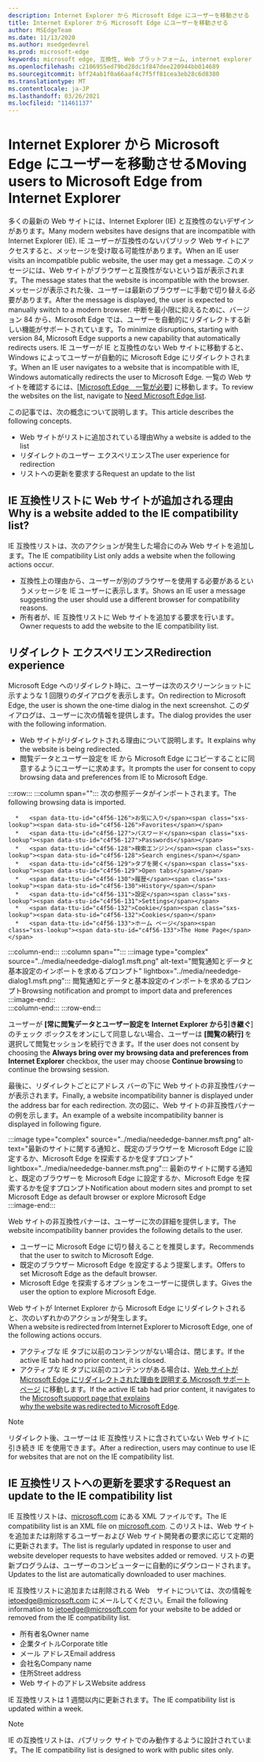 ```yaml
---
description: Internet Explorer から Microsoft Edge にユーザーを移動させる
title: Internet Explorer から Microsoft Edge にユーザーを移動させる
author: MSEdgeTeam
ms.date: 11/13/2020
ms.author: msedgedevrel
ms.prod: microsoft-edge
keywords: microsoft edge, 互換性, Web プラットフォーム, internet explorer
ms.openlocfilehash: c2106955ed79bd28dc1f847dee220944bb014689
ms.sourcegitcommit: bff24ab1f0a66aaf4c7f5ff81cea3eb28c6d8380
ms.translationtype: MT
ms.contentlocale: ja-JP
ms.lasthandoff: 03/26/2021
ms.locfileid: "11461137"
---
```

# <a name="moving-users-to-microsoft-edge-from-internet-explorer"></a><span data-ttu-id="c4f56-104">Internet Explorer から Microsoft Edge にユーザーを移動させる</span><span class="sxs-lookup"><span data-stu-id="c4f56-104">Moving users to Microsoft Edge from Internet Explorer</span></span>  

<span data-ttu-id="c4f56-105">多くの最新の Web サイトには、Internet Explorer \(IE\) と互換性のないデザインがあります。</span><span class="sxs-lookup"><span data-stu-id="c4f56-105">Many modern websites have designs that are incompatible with Internet Explorer \(IE\).</span></span>  <span data-ttu-id="c4f56-106">IE ユーザーが互換性のないパブリック Web サイトにアクセスすると、メッセージを受け取る可能性があります。</span><span class="sxs-lookup"><span data-stu-id="c4f56-106">When an IE user visits an incompatible public website, the user may get a message.</span></span>  <span data-ttu-id="c4f56-107">このメッセージには、Web サイトがブラウザーと互換性がないという旨が表示されます。</span><span class="sxs-lookup"><span data-stu-id="c4f56-107">The message states that the website is incompatible with the browser.</span></span>  <span data-ttu-id="c4f56-108">メッセージが表示された後、ユーザーは最新のブラウザーに手動で切り替える必要があります。</span><span class="sxs-lookup"><span data-stu-id="c4f56-108">After the message is displayed, the user is expected to manually switch to a modern browser.</span></span>  <span data-ttu-id="c4f56-109">中断を最小限に抑えるために、バージョン 84 から、Microsoft Edge では、ユーザーを自動的にリダイレクトする新しい機能がサポートされています。</span><span class="sxs-lookup"><span data-stu-id="c4f56-109">To minimize disruptions, starting with version 84, Microsoft Edge supports a new capability that automatically redirects users.</span></span>  <span data-ttu-id="c4f56-110">IE ユーザーが IE と互換性のない Web サイトに移動すると、Windows によってユーザーが自動的に Microsoft Edge にリダイレクトされます。</span><span class="sxs-lookup"><span data-stu-id="c4f56-110">When an IE user navigates to a website that is incompatible with IE, Windows automatically redirects the user to Microsoft Edge.</span></span>  <span data-ttu-id="c4f56-111">一覧の Web サイトを確認するには、[[Microsoft Edge　一覧が必要][MicrosoftEdgeNeededgeV1]] に移動します。</span><span class="sxs-lookup"><span data-stu-id="c4f56-111">To review the websites on the list, navigate to [Need Microsoft Edge list][MicrosoftEdgeNeededgeV1].</span></span>

<span data-ttu-id="c4f56-112">この記事では、次の概念について説明します。</span><span class="sxs-lookup"><span data-stu-id="c4f56-112">This article describes the following concepts.</span></span>  

*   <span data-ttu-id="c4f56-113">Web サイトがリストに追加されている理由</span><span class="sxs-lookup"><span data-stu-id="c4f56-113">Why a website is added to the list</span></span>  
*   <span data-ttu-id="c4f56-114">リダイレクトのユーザー エクスペリエンス</span><span class="sxs-lookup"><span data-stu-id="c4f56-114">The user experience for redirection</span></span>  
*   <span data-ttu-id="c4f56-115">リストへの更新を要求する</span><span class="sxs-lookup"><span data-stu-id="c4f56-115">Request an update to the list</span></span>  
    
## <a name="why-is-a-website-added-to-the-ie-compatibility-list"></a><span data-ttu-id="c4f56-116">IE 互換性リストに Web サイトが追加される理由</span><span class="sxs-lookup"><span data-stu-id="c4f56-116">Why is a website added to the IE compatibility list?</span></span>  

<span data-ttu-id="c4f56-117">IE 互換性リストは、次のアクションが発生した場合にのみ Web サイトを追加します。</span><span class="sxs-lookup"><span data-stu-id="c4f56-117">The IE compatibility List only adds a website when the following actions occur.</span></span>  

*   <span data-ttu-id="c4f56-118">互換性上の理由から、ユーザーが別のブラウザーを使用する必要があるというメッセージを IE ユーザーに表示します。</span><span class="sxs-lookup"><span data-stu-id="c4f56-118">Shows an IE user a message suggesting the user should use a different browser for compatibility reasons.</span></span>  
*   <span data-ttu-id="c4f56-119">所有者が、IE 互換性リストに Web サイトを追加する要求を行います。</span><span class="sxs-lookup"><span data-stu-id="c4f56-119">Owner requests to add the website to the IE compatibility list.</span></span>  

## <a name="redirection-experience"></a><span data-ttu-id="c4f56-120">リダイレクト エクスペリエンス</span><span class="sxs-lookup"><span data-stu-id="c4f56-120">Redirection experience</span></span>

<span data-ttu-id="c4f56-121">Microsoft Edge へのリダイレクト時に、ユーザーは次のスクリーンショットに示すような 1 回限りのダイアログを表示します。</span><span class="sxs-lookup"><span data-stu-id="c4f56-121">On redirection to Microsoft Edge, the user is shown the one-time dialog in the next screenshot.</span></span>  <span data-ttu-id="c4f56-122">このダイアログは、ユーザーに次の情報を提供します。</span><span class="sxs-lookup"><span data-stu-id="c4f56-122">The dialog provides the user with the following information.</span></span>  

*   <span data-ttu-id="c4f56-123">Web サイトがリダイレクトされる理由について説明します。</span><span class="sxs-lookup"><span data-stu-id="c4f56-123">It explains why the website is being redirected.</span></span>  
*   <span data-ttu-id="c4f56-124">閲覧データとユーザー設定を IE から Microsoft Edge にコピーすることに同意するようにユーザーに求めます。</span><span class="sxs-lookup"><span data-stu-id="c4f56-124">It prompts the user for consent to copy browsing data and preferences from IE to Microsoft Edge.</span></span>  

:::row:::
   :::column span="":::
      <span data-ttu-id="c4f56-125">次の参照データがインポートされます。</span><span class="sxs-lookup"><span data-stu-id="c4f56-125">The following browsing data is imported.</span></span>  
      
      *   <span data-ttu-id="c4f56-126">お気に入り</span><span class="sxs-lookup"><span data-stu-id="c4f56-126">Favorites</span></span>  
      *   <span data-ttu-id="c4f56-127">パスワード</span><span class="sxs-lookup"><span data-stu-id="c4f56-127">Passwords</span></span>  
      *   <span data-ttu-id="c4f56-128">検索エンジン</span><span class="sxs-lookup"><span data-stu-id="c4f56-128">Search engines</span></span>  
      *   <span data-ttu-id="c4f56-129">タブを開く</span><span class="sxs-lookup"><span data-stu-id="c4f56-129">Open tabs</span></span>  
      *   <span data-ttu-id="c4f56-130">履歴</span><span class="sxs-lookup"><span data-stu-id="c4f56-130">History</span></span>  
      *   <span data-ttu-id="c4f56-131">設定</span><span class="sxs-lookup"><span data-stu-id="c4f56-131">Settings</span></span>  
      *   <span data-ttu-id="c4f56-132">Cookie</span><span class="sxs-lookup"><span data-stu-id="c4f56-132">Cookies</span></span>  
      *   <span data-ttu-id="c4f56-133">ホーム ページ</span><span class="sxs-lookup"><span data-stu-id="c4f56-133">The Home Page</span></span>  
   :::column-end:::
   :::column span="":::
      :::image type="complex" source="../media/neededge-dialog1.msft.png" alt-text="閲覧通知とデータと基本設定のインポートを求めるプロンプト" lightbox="../media/neededge-dialog1.msft.png":::
         <span data-ttu-id="c4f56-135">閲覧通知とデータと基本設定のインポートを求めるプロンプト</span><span class="sxs-lookup"><span data-stu-id="c4f56-135">Browsing notification and prompt to import data and preferences</span></span>  
      :::image-end:::  
   :::column-end:::
:::row-end:::

<span data-ttu-id="c4f56-136">ユーザーが **[常に閲覧データとユーザー設定を Internet Explorer から引き継ぐ**] のチェック ボックスをオンにして同意しない場合、ユーザーは **[閲覧の続行]** を選択して閲覧セッションを続行できます。</span><span class="sxs-lookup"><span data-stu-id="c4f56-136">If the user does not consent by choosing the **Always bring over my browsing data and preferences from Internet Explorer** checkbox, the user may choose **Continue browsing** to continue the browsing session.</span></span>  

<span data-ttu-id="c4f56-137">最後に、リダイレクトごとにアドレス バーの下に Web サイトの非互換性バナーが表示されます。</span><span class="sxs-lookup"><span data-stu-id="c4f56-137">Finally, a website incompatibility banner is displayed under the address bar for each redirection.</span></span>  <span data-ttu-id="c4f56-138">次の図に、Web サイトの非互換性バナーの例を示します。</span><span class="sxs-lookup"><span data-stu-id="c4f56-138">An example of a website incompatibility banner is displayed in following figure.</span></span>

:::image type="complex" source="../media/neededge-banner.msft.png" alt-text="最新のサイトに関する通知と、既定のブラウザーを Microsoft Edge に設定するか、Microsoft Edge を探索するかを促すプロンプト" lightbox="../media/neededge-banner.msft.png":::
   <span data-ttu-id="c4f56-140">最新のサイトに関する通知と、既定のブラウザーを Microsoft Edge に設定するか、Microsoft Edge を探索するかを促すプロンプト</span><span class="sxs-lookup"><span data-stu-id="c4f56-140">Notification about modern sites and prompt to set Microsoft Edge as default browser or explore Microsoft Edge</span></span>  
:::image-end:::

<span data-ttu-id="c4f56-141">Web サイトの非互換性バナーは、ユーザーに次の詳細を提供します。</span><span class="sxs-lookup"><span data-stu-id="c4f56-141">The website incompatibility banner provides the following details to the user.</span></span>  

*   <span data-ttu-id="c4f56-142">ユーザーに Microsoft Edge に切り替えることを推奨します。</span><span class="sxs-lookup"><span data-stu-id="c4f56-142">Recommends that the user to switch to Microsoft Edge.</span></span>  
*   <span data-ttu-id="c4f56-143">既定のブラウザー Microsoft Edge を設定するよう提案します。</span><span class="sxs-lookup"><span data-stu-id="c4f56-143">Offers to set Microsoft Edge as the default browser.</span></span>  
*   <span data-ttu-id="c4f56-144">Microsoft Edge を探索するオプションをユーザーに提供します。</span><span class="sxs-lookup"><span data-stu-id="c4f56-144">Gives the user the option to explore Microsoft Edge.</span></span>    
    
<span data-ttu-id="c4f56-145">Web サイトが Internet Explorer から Microsoft Edge にリダイレクトされると、次のいずれかのアクションが発生します。</span><span class="sxs-lookup"><span data-stu-id="c4f56-145">When a website is redirected from Internet Explorer to Microsoft Edge, one of the following actions occurs.</span></span>

*   <span data-ttu-id="c4f56-146">アクティブな IE タブに以前のコンテンツがない場合は、閉じます。</span><span class="sxs-lookup"><span data-stu-id="c4f56-146">If the active IE tab had no prior content, it is closed.</span></span>  
*   <span data-ttu-id="c4f56-147">アクティブな IE タブに以前のコンテンツがある場合は、[Web サイトが Microsoft Edge にリダイレクトされた理由を説明する Microsoft サポート ページ][MicrosoftSupportOfficeTheWebsiteYouWereTryingToReachDoesntWorkWithInternetExplorer] に移動します。</span><span class="sxs-lookup"><span data-stu-id="c4f56-147">If the active IE tab had prior content, it navigates to the [Microsoft support page that explains why the website was redirected to Microsoft Edge][MicrosoftSupportOfficeTheWebsiteYouWereTryingToReachDoesntWorkWithInternetExplorer].</span></span>  

> [!NOTE]
> <span data-ttu-id="c4f56-148">リダイレクト後、ユーザーは IE 互換性リストに含されていない Web サイトに引き続き IE を使用できます。</span><span class="sxs-lookup"><span data-stu-id="c4f56-148">After a redirection, users may continue to use IE for websites that are not on the IE compatibility list.</span></span>  

## <a name="request-an-update-to-the-ie-compatibility-list"></a><span data-ttu-id="c4f56-149">IE 互換性リストへの更新を要求する</span><span class="sxs-lookup"><span data-stu-id="c4f56-149">Request an update to the IE compatibility list</span></span>  

<span data-ttu-id="c4f56-150">IE 互換性リストは、[microsoft.com][MicrosoftOfficialHome] にある XML ファイルです。</span><span class="sxs-lookup"><span data-stu-id="c4f56-150">The IE compatibility list is an XML file on [microsoft.com][MicrosoftOfficialHome].</span></span>  <span data-ttu-id="c4f56-151">このリストは、Web サイトを追加または削除するユーザーおよび Web サイト開発者の要求に応じて定期的に更新されます。</span><span class="sxs-lookup"><span data-stu-id="c4f56-151">The list is regularly updated in response to user and website developer requests to have websites added or removed.</span></span>  <span data-ttu-id="c4f56-152">リストの更新プログラムは、ユーザーのコンピューターに自動的にダウンロードされます。</span><span class="sxs-lookup"><span data-stu-id="c4f56-152">Updates to the list are automatically downloaded to user machines.</span></span>  

<span data-ttu-id="c4f56-153">IE 互換性リストに追加または削除される Web　サイトについては、次の情報を [ietoedge@microsoft.com][MailtoMicrosoftIetoedge] にメールしてください。</span><span class="sxs-lookup"><span data-stu-id="c4f56-153">Email the following information to [ietoedge@microsoft.com][MailtoMicrosoftIetoedge] for your website to be added or removed from the IE compatibility list.</span></span>    

*   <span data-ttu-id="c4f56-154">所有者名</span><span class="sxs-lookup"><span data-stu-id="c4f56-154">Owner name</span></span>  
*   <span data-ttu-id="c4f56-155">企業タイトル</span><span class="sxs-lookup"><span data-stu-id="c4f56-155">Corporate title</span></span>  
*   <span data-ttu-id="c4f56-156">メール アドレス</span><span class="sxs-lookup"><span data-stu-id="c4f56-156">Email address</span></span>  
*   <span data-ttu-id="c4f56-157">会社名</span><span class="sxs-lookup"><span data-stu-id="c4f56-157">Company name</span></span>  
*   <span data-ttu-id="c4f56-158">住所</span><span class="sxs-lookup"><span data-stu-id="c4f56-158">Street address</span></span>  
*   <span data-ttu-id="c4f56-159">Web サイトのアドレス</span><span class="sxs-lookup"><span data-stu-id="c4f56-159">Website address</span></span>  
    
<span data-ttu-id="c4f56-160">IE 互換性リストは 1 週間以内に更新されます。</span><span class="sxs-lookup"><span data-stu-id="c4f56-160">The IE compatibility list is updated within a week.</span></span>

> [!NOTE]
> <span data-ttu-id="c4f56-161">IE の互換性リストは、パブリック サイトでのみ動作するように設計されています。</span><span class="sxs-lookup"><span data-stu-id="c4f56-161">The IE compatibility list is designed to work with public sites only.</span></span>  

<!-- links -->  

[MailtoMicrosoftIetoedge]: mailto:ietoedge@microsoft.com "メールを ietoedge@microsoft.com に送信する"  

[MicrosoftOfficialHome]: https://www.microsoft.com "Microsoft Official Home"  

[MicrosoftEdgeNeededgeV1]:  https://edge.microsoft.com/neededge/v1 "リスト v1 Microsoft Edge xml ファイルが必要 | Microsoft Edge"  

[MicrosoftSupportOfficeTheWebsiteYouWereTryingToReachDoesntWorkWithInternetExplorer]: https://support.microsoft.com/office/the-website-you-were-trying-to-reach-doesn-t-work-with-internet-explorer-8f5fc675-cd47-414c-9535-12821ddfc554 "アクセスしようとしていた Web サイトは、ユーザーがアクセス Internet Explorer で動作しません | Microsoft Office サポート"  
